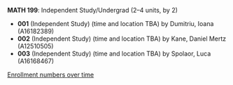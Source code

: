 **MATH 199**: Independent Study/Undergrad (2–4 units, by 2)

- **001** (Independent Study) (time and location TBA) by Dumitriu, Ioana (A16182389)
- **002** (Independent Study) (time and location TBA) by Kane, Daniel Mertz (A12510505)
- **003** (Independent Study) (time and location TBA) by Spolaor, Luca (A16168467)

[Enrollment numbers over time](./MATH199.tsv)

